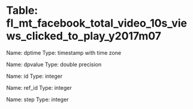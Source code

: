 Table: fl_mt_facebook_total_video_10s_views_clicked_to_play_y2017m07
====================================================================

Name: dptime
Type: timestamp with time zone

Name: dpvalue
Type: double precision

Name: id
Type: integer

Name: ref_id
Type: integer

Name: step
Type: integer

